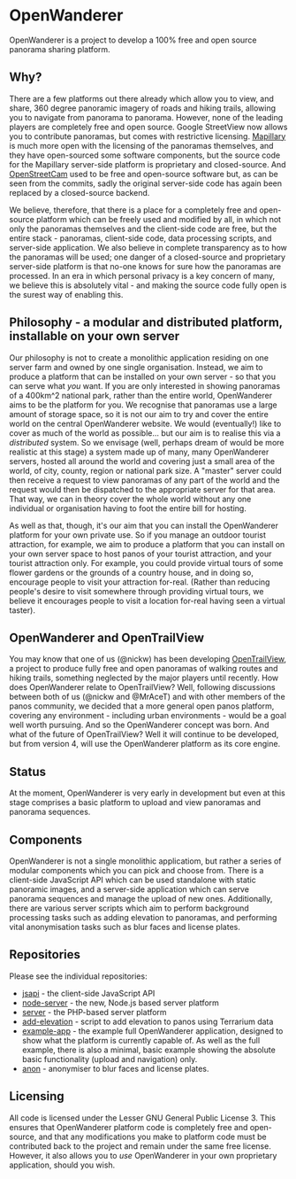 # OpenWanderer

OpenWanderer is a project to develop a 100% free and open source panorama sharing platform.

## Why?

There are a few platforms out there already which allow you to view, and share, 360 degree panoramic imagery of roads and hiking trails, allowing you to navigate from panorama to panorama. However, none of the leading players are completely free and open source. Google StreetView now allows you to contribute panoramas, but comes with restrictive licensing. [Mapillary](https://mapillary.com) is much more open with the licensing of the panoramas themselves, and they have open-sourced some software components, but the source code for the Mapillary server-side platform is proprietary and closed-source. And [OpenStreetCam](https://github.com/kartaview/openstreetcam.org) used to be free and open-source software but, as can be seen from the commits, sadly the original server-side code has again been replaced by a closed-source backend.

We believe, therefore, that there is a place for a completely free and open-source platform which can be freely used and modified by all, in which not only the panoramas themselves and the client-side code are free, but the entire stack - panoramas, client-side code, data processing scripts, and server-side application. We also believe in complete transparency as to how the panoramas will be used; one danger of a closed-source and proprietary server-side platform is that no-one knows for sure how the panoramas are processed. In an era in which personal privacy is a key concern of many, we believe this is absolutely vital - and making the source code fully open is the surest way of enabling this.

## Philosophy - a modular and distributed platform, installable on your own server

Our philosophy is not to create a monolithic application residing on one server farm and owned by one single organisation. Instead, we aim to produce a platform that can be installed on your own server - so that you can serve what *you* want. If you are only interested in showing panoramas of a 400km^2 national park, rather than the entire world, OpenWanderer aims to be the platform for you. We recognise that panoramas use a large amount of storage space, so it is not our aim to try and cover the entire world on the central OpenWanderer website. We would (eventually!) like to cover as much of the world as possible... but our aim is to realise this via a *distributed* system. So we envisage (well, perhaps dream of would be more realistic at this stage) a system made up of many, many OpenWanderer servers, hosted all around the world and covering just a small area of the world, of city, county, region or national park size. A "master" server could then receive a request to view panoramas of any part of the world and the request would then be dispatched to the appropriate server for that area. That way, we can in theory cover the whole world without any one individual or organisation having to foot the entire bill for hosting.

As well as that, though, it's our aim that you can install the OpenWanderer platform for your own private use. So if you manage an outdoor tourist attraction, for example, we aim to produce a platform that you can install on your own server space to host panos of your tourist attraction, and your tourist attraction only. For example, you could provide virtual tours of some flower gardens or the grounds of a country house, and in doing so, encourage people to visit your attraction for-real. (Rather than reducing people's desire to visit somewhere through providing virtual tours, we believe it encourages people to visit a location for-real having seen a virtual taster).

## OpenWanderer and OpenTrailView

You may know that one of us (@nickw) has been developing [OpenTrailView](https://www.opentrailview.org), a project to produce fully free and open panoramas of walking routes and hiking trails, something neglected by the major players until recently.  How does OpenWanderer relate to OpenTrailView? Well, following discussions between both of us (@nickw and @MrAceT) and with other members of the panos community, we decided that a more general open panos platform, covering any environment - including urban environments - would be a goal well worth pursuing. And so the OpenWanderer concept was born. And what of the future of OpenTrailView? Well it will continue to be developed, but from version 4, will use the OpenWanderer platform as its core engine.

## Status

At the moment, OpenWanderer is very early in development but even at this stage comprises a basic platform to upload and view panoramas and panorama sequences.

## Components

OpenWanderer is not a single monolithic applicatiom, but rather a series of modular components which you can pick and choose from. There is a client-side JavaScript API which can be used standalone with static panoramic images, and a server-side application which can serve panorama sequences and manage the upload of new ones. Additionally, there are various server scripts which aim to perform background processing tasks such as adding elevation to panoramas, and performing vital anonymisation tasks such as blur faces and license plates.

## Repositories

Please see the individual repositories:

- [jsapi](https://github.com/openwanderer/jsapi) - the client-side JavaScript API
- [node-server](https://github.com/openwanderer/node-server) - the new, Node.js based server platform
- [server](https://github.com/openwanderer/server) - the PHP-based server platform
- [add-elevation](https://github.com/openwanderer/add-elevation) - script to add elevation to panos using Terrarium data 
- [example-app](https://github.com/openwanderer/example-app) - the example full OpenWanderer application, designed to show what the platform is currently capable of. As well as the full example, there is also a minimal, basic example showing the absolute basic functionality (upload and navigation) only.
- [anon](https://github.com/openwanderer/anon) - anonymiser to blur faces and license plates.

## Licensing

All code is licensed under the Lesser GNU General Public License 3. This ensures that OpenWanderer platform code is completely free and open-source, and that any modifications you make to platform code must be contributed back to the project and remain under the same free license. However, it also allows you to *use* OpenWanderer in your own proprietary application, should you wish.

